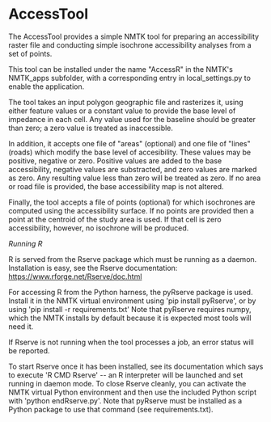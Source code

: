 # AccessTool

The AccessTool provides a simple NMTK tool for preparing an accessibility
raster file and conducting simple isochrone accessibility analyses from
a set of points.

This tool can be installed under the name "AccessR" in the NMTK's
NMTK_apps subfolder, with a corresponding entry in local_settings.py to
enable the application.

The tool takes an input polygon geographic file and rasterizes it, using
either feature values or a constant value to provide the base level
of impedance in each cell.  Any value used for the baseline should be
greater than zero; a zero value is treated as inaccessible.

In addition, it accepts one file of "areas" (optional) and one file of
"lines" (roads) which modify the base level of accesibility.  These values
may be positive, negative or zero.  Positive values are added to the
base accessibility, negative values are substracted, and zero values
are marked as zero.  Any resulting value less than zero will be treated
as zero.  If no area or road file is provided, the base accessibility
map is not altered.

Finally, the tool accepts a file of points (optional) for which isochrones
are computed using the accessibility surface.  If no points are provided
then a point at the centroid of the study area is used.  If that cell
is zero accessibility, however, no isochrone will be produced.

*Running R*

R is served from the Rserve package which must be running as a daemon.
Installation is easy, see the Rserve documentation:
https://www.rforge.net/Rserve/doc.html

For accessing R from the Python harness, the pyRserve package is used.  Install
it in the NMTK virtual environment using 'pip install pyRserve', or by using
'pip install -r requirements.txt' Note that pyRserve requires numpy, which the
NMTK installs by default because it is expected most tools will need it.

If Rserve is not running when the tool processes a job, an error status will
be reported.

To start Rserve once it has been installed, see its documentation which says to
execute 'R CMD Rserve' -- an R interpreter will be launched and set running in
daemon mode.  To close Rserve cleanly, you can activate the NMTK virtual Python
environment and then use the included Python script with 'python endRserve.py'.
Note that pyRserve must be installed as a Python package to use that command 
(see requirements.txt).

